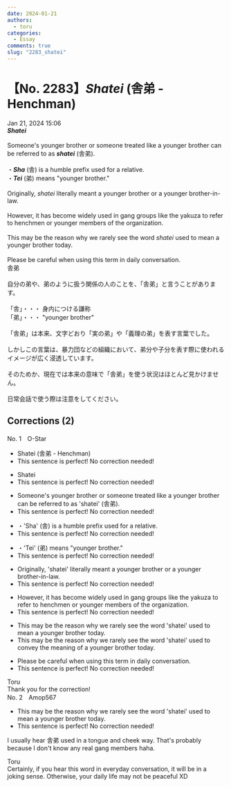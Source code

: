 ```yaml
---
date: 2024-01-21
authors:
  - toru
categories:
  - Essay
comments: true
slug: "2283_shatei"
---
```


# 【No. 2283】<strong><em>Shatei</em></strong> (舎弟 - Henchman)
<div class="date">Jan 21, 2024 15:06</div>
<div id="post"><div id="body_show_ori">
<strong><em>Shatei</em></strong><br/><br/>Someone's younger brother or someone treated like a younger brother can be referred to as <strong><em>shatei</em></strong> (舎弟).<br/><br/>・<strong><em>Sha</em></strong> (舎) is a humble prefix used for a relative.<br/>・<strong><em>Tei</em></strong> (弟) means "younger brother."<br/><br/>Originally, <em>shatei</em> literally meant a younger brother or a younger brother-in-law.<br/><br/>However, it has become widely used in gang groups like the yakuza to refer to henchmen or younger members of the organization.<br/><br/>This may be the reason why we rarely see the word <em>shatei</em> used to mean a younger brother today.<br/><br/>Please be careful when using this term in daily conversation.
</div></div>

<!-- more -->

<div id="post_ja"><div id="body_show_mo">
舎弟<br/><br/>自分の弟や、弟のように扱う関係の人のことを、「舎弟」と言うことがあります。<br/><br/>「舎」・・・ 身内につける謙称<br/>「弟」・・・ "younger brother"<br/><br/>「舎弟」は本来、文字どおり「実の弟」や「義理の弟」を表す言葉でした。<br/><br/>しかしこの言葉は、暴力団などの組織において、弟分や子分を表す際に使われるイメージが広く浸透しています。<br/><br/>そのためか、現在では本来の意味で「舎弟」を使う状況はほとんど見かけません。<br/><br/>日常会話で使う際は注意をしてください。
</div></div>

## Corrections (2)
<div id="block"><div class="first_name"> No. 1　<span class="just_name">O-Star</span></div><div id="block2">
<ul class="correction_field">
<li class="incorrect">Shatei (舎弟 - Henchman)</li>
<li class="corrected perfect">This sentence is perfect! No correction needed!</li>
</ul>
<ul class="correction_field">
<li class="incorrect">Shatei</li>
<li class="corrected perfect">This sentence is perfect! No correction needed!</li>
</ul>
<ul class="correction_field">
<li class="incorrect">Someone's younger brother or someone treated like a younger brother can be referred to as 'shatei' (舎弟).</li>
<li class="corrected perfect">This sentence is perfect! No correction needed!</li>
</ul>
<ul class="correction_field">
<li class="incorrect">・'Sha' (舎) is a humble prefix used for a relative.</li>
<li class="corrected perfect">This sentence is perfect! No correction needed!</li>
</ul>
<ul class="correction_field">
<li class="incorrect">・'Tei' (弟) means "younger brother."</li>
<li class="corrected perfect">This sentence is perfect! No correction needed!</li>
</ul>
<ul class="correction_field">
<li class="incorrect">Originally, 'shatei' literally meant a younger brother or a younger brother-in-law.</li>
<li class="corrected perfect">This sentence is perfect! No correction needed!</li>
</ul>
<ul class="correction_field">
<li class="incorrect">However, it has become widely used in gang groups like the yakuza to refer to henchmen or younger members of the organization.</li>
<li class="corrected perfect">This sentence is perfect! No correction needed!</li>
</ul>
<ul class="correction_field">
<li class="incorrect">This may be the reason why we rarely see the word 'shatei' used to mean a younger brother today.</li>
<li class="corrected correct">
This may be the reason why we rarely see the word 'shatei' used <span class="f_bold">to convey the meaning of </span>a younger brother today.
</li>
</ul>
<ul class="correction_field">
<li class="incorrect">Please be careful when using this term in daily conversation.</li>
<li class="corrected perfect">This sentence is perfect! No correction needed!</li>
</ul>
</div><div class="name"><span class="just_name">Toru</span><br>
Thank you for the correction!
</div>
</div>
<div id="block"><div class="first_name"> No. 2　<span class="just_name">Amop567</span></div><div id="block2">
<ul class="correction_field">
<li class="incorrect">This may be the reason why we rarely see the word 'shatei' used to mean a younger brother today.</li>
<li class="corrected perfect">This sentence is perfect! No correction needed!</li>
</ul>
<p class="comment_small">
 I usually hear 舎弟 used in a tongue and cheek way. That's probably because I don't know any real gang members haha.
</p>

</div><div class="name"><span class="just_name">Toru</span><br>
Certainly, if you hear this word in everyday conversation, it will be in a joking sense. Otherwise, your daily life may not be peaceful XD
</div>
</div>
